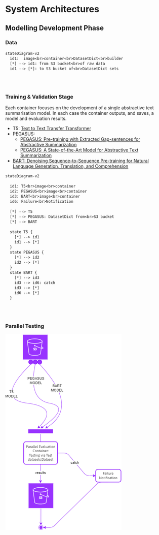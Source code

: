 <br>

# System Architectures


## Modelling Development Phase

### Data

```mermaid
stateDiagram-v2
  id1:  image<br>container<br>DatasetDict<br>builder
  [*] --> id1: from S3 bucket<br>of raw data
  id1 --> [*]: to S3 bucket of<br>DatasetDict sets
```

<br>
<br>

### Training & Validation Stage

Each container focuses on the development of a single abstractive text summarisation model.  In each case the container outputs, and saves, a model and evaluation results.

* T5: [Text to Text Transfer Transformer](https://arxiv.org/abs/1910.10683)
* PEGASUS:
    * [PEGASUS: Pre-training with Extracted Gap-sentences for Abstractive Summarization](https://arxiv.org/abs/1912.08777)
    * [PEGASUS: A State-of-the-Art Model for Abstractive Text Summarization](https://research.google/blog/pegasus-a-state-of-the-art-model-for-abstractive-text-summarization/)
* [BART: Denoising Sequence-to-Sequence Pre-training for Natural Language Generation, Translation, and Comprehension](https://arxiv.org/abs/1910.13461)

```mermaid
stateDiagram-v2
  
  id1: T5<br>image<br>container
  id2: PEGASUS<br>image<br>container
  id3: BART<br>image<br>container
  id6: Failure<br>Notification

  [*] --> T5
  [*] --> PEGASUS: DatasetDict from<br>S3 bucket
  [*] --> BART
  
  state T5 {
    [*] --> id1
    id1 --> [*]
  }
  state PEGASUS {
    [*] --> id2
    id2 --> [*]
  }
  state BART {
    [*] --> id3
    id3 --> id6: catch
    id3 --> [*]
    id6 --> [*]
  }
```

<br>
<br>

### Parallel Testing

<img src="../../../assets/arc-testing.png" alt="Testing">


<br>
<br>

<br>
<br>

<br>
<br>

<br>
<br>